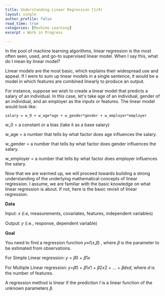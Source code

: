 ```yaml
---
title: Understanding Linear Regression [1/4]
layout: single
author_profile: false
read_time: true
categories: [Machine Learning]
excerpt : Work in Progress

---
```


In the pool of machine learning algorithms, linear regression is the most often seen, used, and go-to supervised linear model. When I say this, what do I mean by linear model?

Linear models are the most basic, which explains their widespread use and appeal. If I were to sum up linear models in a single sentence, it would be a model in which features are combined linearly to produce an output.

For instance, suppose we wish to create a linear model that predicts a salary of an individual. In this case, let's take age of an individual, gender of an individual, and an employer as the inputs or features. The linear model would look like:

```
salary = w_0 + w_age*age + w_gender*gender + w_employer*employer

```

w_0 = a constant or a bias (take it as a base salary)

w_age =  a number that tells by what factor does age influences the salary.

w_gender = a number that tells by what factor does gender influences the salary.

w_employer = a number that tells by what factor does employer influences the salary.

Now that we are warmed up, we will proceed towards building a strong understanding of the underlying mathematical concepts of linear regression. I assume, we are familiar with the basic knowledge on what linear regression is about. If not, here is the basic revisit of linear regression.

__Data__

Input:  𝑥  (i.e, measurements, covariates, features, independent variables)

Output:  𝑦  (i.e., response, dependent variable)

__Goal__

You need to find a regression function  𝑦≈𝑓(𝑥,𝛽) , where 𝛽 is the parameter to be estimated from observations.

For Simple Linear regression:  𝑦 = 𝛽0 + 𝛽1𝑥 

For Multiple Linear regression:  𝑦=𝛽0 + 𝛽1𝑥1 + 𝛽2𝑥2 + ... + 𝛽𝑑𝑥𝑑, where 𝑑 is the number of features.

A regression method is linear if the prediction 𝑓 is a linear function of the unknown parameters 𝛽.